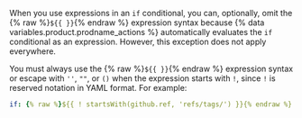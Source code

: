 When you use expressions in an `if` conditional, you can, optionally, omit the {% raw %}`${{ }}`{% endraw %} expression syntax because {% data variables.product.prodname_actions %} automatically evaluates the `if` conditional as an expression. However, this exception does not apply everywhere.

You must always use the {% raw %}`${{ }}`{% endraw %} expression syntax or escape with `''`, `""`,  or `()` when the expression starts with `!`, since `!` is reserved notation in YAML format. For example:

```yaml
if: {% raw %}${{ ! startsWith(github.ref, 'refs/tags/') }}{% endraw %}
```
